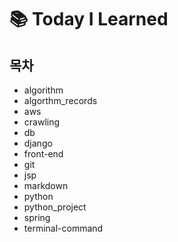 # :books: Today I Learned

## 목차

- algorithm
- algorthm_records
- aws
- crawling
- db
- django
- front-end
- git
- jsp
- markdown
- python
- python_project
- spring
- terminal-command






